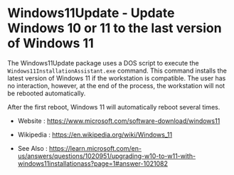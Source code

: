 # Windows11Update - Update Windows 10 or 11 to the last version of Windows 11

The Windows11Update package uses a DOS script to execute the
`Windows11InstallationAssistant.exe` command.
This command installs the latest version of Windows 11 if the workstation
is compatible. The user has no interaction, however, at the end of the
process, the workstation will not be rebooted automatically. 

After the first reboot, Windows 11 will automatically reboot several times.

* Website : https://www.microsoft.com/software-download/windows11
* Wikipedia : https://en.wikipedia.org/wiki/Windows_11

* See Also : https://learn.microsoft.com/en-us/answers/questions/1020951/upgrading-w10-to-w11-with-windows11installationass?page=1#answer-1021082
